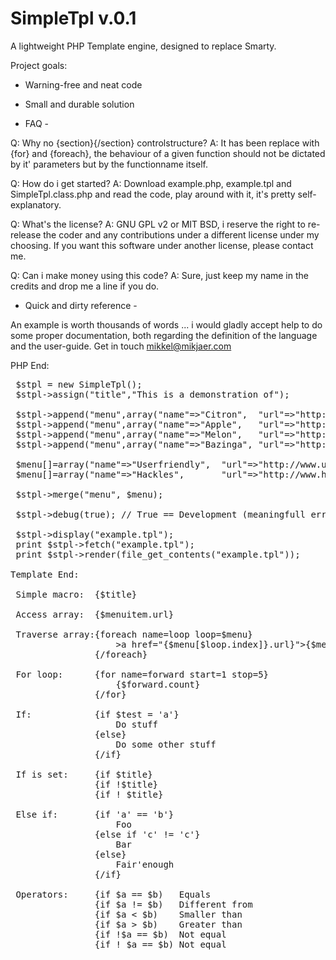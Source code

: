 # SimpleTpl v.0.1

A lightweight PHP Template engine, designed to replace Smarty.

Project goals:

 - Warning-free and neat code
 - Small and durable solution




 - FAQ -

 Q: Why no {section}{/section} controlstructure?
 A: It has been replace with {for} and {foreach}, the behaviour
    of a given function should not be dictated by it' parameters
    but by the functionname itself.

 Q: How do i get started?
 A: Download example.php, example.tpl and SimpleTpl.class.php and
    read the code, play around with it, it's pretty self-explanatory.

 Q: What's the license?
 A: GNU GPL v2 or MIT BSD, i reserve the right to re-release the coder and any contributions under
    a different license under my choosing. If you want this software under another license, please contact me.

 Q: Can i make money using this code?
 A: Sure, just keep my name in the credits and drop me a line if you do.

 - Quick and dirty reference -

An example is worth thousands of words ... i would gladly accept help
to do some proper documentation, both regarding the definition of the
language and the user-guide. Get in touch mikkel@mikjaer.com

PHP End:
<pre>
 $stpl = new SimpleTpl();
 $stpl->assign("title","This is a demonstration of");

 $stpl->append("menu",array("name"=>"Citron",  "url"=>"http://www.citron.com"));
 $stpl->append("menu",array("name"=>"Apple",   "url"=>"http://www.apple.net"));
 $stpl->append("menu",array("name"=>"Melon",   "url"=>"http://www.melon.dk"));
 $stpl->append("menu",array("name"=>"Bazinga", "url"=>"http://www.bazinga.co.uk"));

 $menu[]=array("name"=>"Userfriendly",  "url"=>"http://www.userfriendly.org");
 $menu[]=array("name"=>"Hackles",       "url"=>"http://www.hackles.org");

 $stpl->merge("menu", $menu);

 $stpl->debug(true); // True == Development (meaningfull errors) , False == Production (speed and no infoleaks)
 
 $stpl->display("example.tpl");
 print $stpl->fetch("example.tpl");
 print $stpl->render(file_get_contents("example.tpl"));

Template End:

 Simple macro:  {$title}

 Access array:  {$menuitem.url}

 Traverse array:{foreach name=loop loop=$menu}
                    &gt;a href="{$menu[$loop.index]}.url}">{$menu[$loop.index]}.name&gt;/a>
                {/foreach}

 For loop:      {for name=forward start=1 stop=5}
                    {$forward.count}
                {/for}

 If:            {if $test = 'a'}
                    Do stuff
                {else}
                    Do some other stuff
                {/if}

 If is set:     {if $title}
                {if !$title}
                {if ! $title}
   
 Else if:       {if 'a' == 'b'}
                    Foo
                {else if 'c' != 'c'}
                    Bar
                {else}
                    Fair'enough
                {/if}

 Operators:     {if $a == $b)   Equals
                {if $a != $b)   Different from
                {if $a < $b)    Smaller than
                {if $a > $b)    Greater than
                {if !$a == $b)  Not equal 
                {if ! $a == $b) Not equal
</pre>
